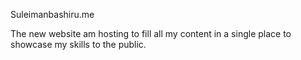 Suleimanbashiru.me 

The new website am hosting to fill all my content in a single place to showcase my skills to the public.